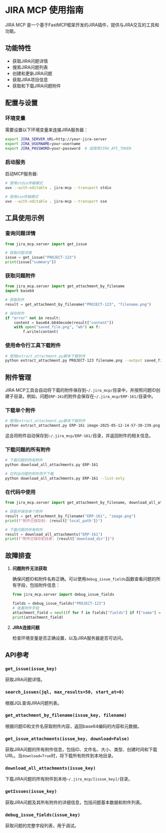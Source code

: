 # JIRA MCP 使用指南

JIRA MCP 是一个基于FastMCP框架开发的JIRA插件，提供与JIRA交互的工具和功能。

## 功能特性

- 获取JIRA问题详情
- 搜索JIRA问题列表
- 创建和更新JIRA问题
- 获取JIRA项目信息
- 获取和下载JIRA问题附件

## 配置与设置

### 环境变量

需要设置以下环境变量来连接JIRA服务器：

```bash
export JIRA_SERVER_URL=http://your-jira-server
export JIRA_USERNAME=your-username
export JIRA_PASSWORD=your-password  # 或使用JIRA_API_TOKEN
```

### 启动服务

启动MCP服务器:

```bash
# 使用stdio传输模式
uvx --with-editable . jira-mcp --transport stdio

# 使用sse传输模式
uvx --with-editable . jira-mcp --transport sse
```

## 工具使用示例

### 查询问题详情

```python
from jira_mcp.server import get_issue

# 获取问题详情
issue = get_issue("PROJECT-123")
print(issue["summary"])
```

### 获取问题附件

```python
from jira_mcp.server import get_attachment_by_filename
import base64

# 获取附件
result = get_attachment_by_filename("PROJECT-123", "filename.png")

# 保存附件
if "error" not in result:
    content = base64.b64decode(result["content"])
    with open("saved_file.png", "wb") as f:
        f.write(content)
```

### 使用命令行工具下载附件

```bash
# 使用extract_attachment.py脚本下载附件
python extract_attachment.py PROJECT-123 filename.png --output saved_file.png
```

## 附件管理

JIRA MCP工具会自动将下载的附件保存到`~/.jira_mcp/`目录中，并按照问题ID创建子目录。例如，问题`ERP-161`的附件会保存在`~/.jira_mcp/ERP-161/`目录中。

### 下载单个附件

```bash
# 使用extract_attachment.py脚本下载附件
python extract_attachment.py ERP-161 image-2025-05-12-14-57-30-239.png
```

这会将附件自动保存到`~/.jira_mcp/ERP-161/`目录，并返回附件的相关信息。

### 下载问题的所有附件

```bash
# 下载问题的所有附件
python download_all_attachments.py ERP-161

# 仅列出问题的附件而不下载
python download_all_attachments.py ERP-161 --list-only
```

### 在代码中使用

```python
from jira_mcp.server import get_attachment_by_filename, download_all_attachments

# 获取并保存单个附件
result = get_attachment_by_filename("ERP-161", "image.png")
print(f"附件已保存到: {result['local_path']}")

# 下载问题的所有附件
result = download_all_attachments("ERP-161")
print(f"附件已保存到目录: {result['download_dir']}")
```

## 故障排查

1. **问题附件无法获取**
   
   确保问题ID和附件名称正确。可以使用`debug_issue_fields`函数查看问题的所有字段，包括附件信息：
   
   ```python
   from jira_mcp.server import debug_issue_fields
   
   fields = debug_issue_fields("PROJECT-123")
   # 查看附件字段
   attachment_field = next((f for f in fields["fields"] if f["name"] == "attachment"), None)
   print(attachment_field)
   ```

2. **JIRA连接问题**
   
   检查环境变量是否正确设置，以及JIRA服务器是否可访问。

## API参考

### `get_issue(issue_key)`

获取JIRA问题详情。

### `search_issues(jql, max_results=50, start_at=0)`

根据JQL查询JIRA问题列表。

### `get_attachment_by_filename(issue_key, filename)`

根据问题ID和文件名获取附件内容，返回base64编码的内容和元数据。

### `get_issue_attachments(issue_key, download=False)`

获取JIRA问题的所有附件信息，包括ID、文件名、大小、类型、创建时间和下载URL。当`download=True`时，将下载所有附件到本地目录。

### `download_all_attachments(issue_key)`

下载JIRA问题的所有附件到本地`~/.jira_mcp/[issue_key]/`目录。

### `getIssues(issue_key)`

获取JIRA问题及其所有附件的详细信息，包括问题基本数据和附件列表。

### `debug_issue_fields(issue_key)`

获取问题的完整字段列表，用于调试。 